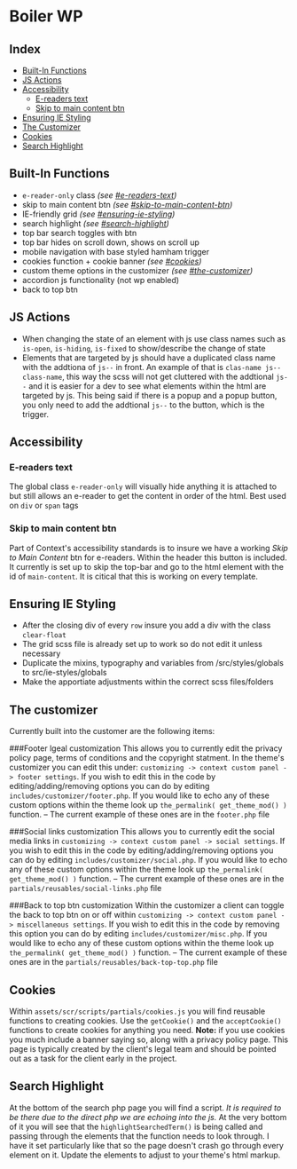 # Boiler WP

## Index
- [Built-In Functions](#built-in-functions)
- [JS Actions](#js-actions)
- [Accessibility](#accessibility)
	- [E-readers text](#e-readers-text)
	- [Skip to main content btn](#skip-to-main-content-btn)
- [Ensuring IE Styling](#ensuring-ie-styling)
- [The Customizer](#the-customizer)
- [Cookies](#cookies)
- [Search Highlight](#search-highlight)


## Built-In Functions
- `e-reader-only` class *(see [#e-readers-text](#e-readers-text))*
- skip to main content btn *(see [#skip-to-main-content-btn](#skip-to-main-content-btn))*
- IE-friendly grid *(see [#ensuring-ie-styling](#ensuring-ie-styling))*
- search highlight *(see [#search-highlight](#search-highlight))*
- top bar search toggles with btn
- top bar hides on scroll down, shows on scroll up
- mobile navigation with base styled hamham trigger
- cookies function + cookie banner *(see [#cookies](#cookies))*
- custom theme options in the customizer *(see [#the-customizer](#the-customizer))*
- accordion js functionality (not wp enabled)
- back to top btn 

## JS Actions
- When changing the state of an element with js use class names such as `is-open`, `is-hiding`, `is-fixed` to show/describe the change of state
- Elements that are targeted by js should have a duplicated class name with the addtiona of `js--` in front. An example of that is `clas-name js--class-name`, this way the scss will not get cluttered with the addtional `js--` and it is easier for a dev to see what elements within the html are targeted by js. This being said if there is a popup and a popup button, you only need to add the addtional `js--` to the button, which is the trigger. 


## Accessibility

### E-readers text
The global class `e-reader-only` will visually hide anything it is attached to but still allows an e-reader to get the content in order of the html. Best used on `div` or `span` tags

### Skip to main content btn
Part of Context's accessibility standards is to insure we have a working *Skip to Main Content* btn for e-readers. Within the header this button is included. It currently is set up to skip the top-bar and go to the html element with the id of `main-content`. It is citical that this is working on every template. 


## Ensuring IE Styling
- After the closing div of every `row` insure you add a div with the class `clear-float`
- The grid scss file is already set up to work so do not edit it unless necessary
- Duplicate the mixins, typography and variables from /src/styles/globals to src/ie-styles/globals
- Make the apportiate adjustments within the correct scss files/folders 


## The customizer
Currently built into the customer are the following items:

###Footer lgeal customization 
This allows you to currently edit the privacy policy page, terms of conditions and the copyright statment. In the theme's customizer you can edit this under: `customizing -> context custom panel -> footer settings`. If you wish to edit this in the code by editing/adding/removing options you can do by editing `includes/customizer/footer.php`. If you would like to echo any of these custom options within the theme look up `the_permalink( get_theme_mod() )` function. – The current example of these ones are in the `footer.php` file

###Social links customization
This allows you to currently edit the social media links in `customizing -> context custom panel -> social settings`. If you wish to edit this in the code by editing/adding/removing options you can do by editing `includes/customizer/social.php`. If you would like to echo any of these custom options within the theme look up `the_permalink( get_theme_mod() )` function. – The current example of these ones are in the `partials/reusables/social-links.php` file

###Back to top btn customization
Within the customizer a client can toggle the back to top btn on or off within `customizing -> context custom panel -> miscellaneous settings`. If you wish to edit this in the code by removing this option you can do by editing `includes/customizer/misc.php`. If you would like to echo any of these custom options within the theme look up `the_permalink( get_theme_mod() )` function. – The current example of these ones are in the `partials/reusables/back-top-top.php` file




## Cookies
Within `assets/scr/scripts/partials/cookies.js` you will find reusable functions to creating cookies. Use the `getCookie()` and the `acceptCookie()` functions to create cookies for anything you need. **Note:** if you use cookies you much include a banner saying so, along with a privacy policy page. This page is typically created by the client's legal team and should be pointed out as a task for the client early in the project. 


## Search Highlight
At the bottom of the search php page you will find a script. *It is required to be there due to the direct php we are echoing into the js.* At the very bottom of it you will see that the `highlightSearchedTerm()` is being called and passing through the elements that the function needs to look through. I have it set particularly like that so the page doesn't crash go through every element on it. Update the elements to adjust to your theme's html markup.
